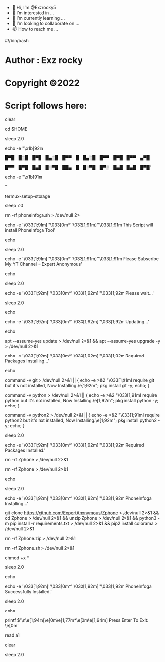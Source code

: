 - 👋 Hi, I’m @Exzrocky5
- 👀 I’m interested in ...
- 🌱 I’m currently learning ...
- 💞️ I’m looking to collaborate on ...
- 📫 How to reach me ...

<!---
Exzrocky5/Exzrocky5 is a ✨ special ✨ repository because its `README.md` (this file) appears on your GitHub profile.
You can click the Preview link to take a look at your changes.
--->
#!/bin/bash

# Author : Exz rocky 

# Copyright ©2022


# Script follows here:

clear

cd $HOME

sleep 2.0

echo -e "\x1b[92m

█▀█ █░█ █▀█ █▄░█ █▀▀ █ █▄░█ █▀▀ █▀█ █▀▀ ▄▀█

█▀▀ █▀█ █▄█ █░▀█ ██▄ █ █░▀█ █▀░ █▄█ █▄█ █▀█"

echo -e "\x1b[91m





"

termux-setup-storage

sleep 7.0

rm -rf phoneinfoga.sh > /dev/null 2>

echo -e '\033[1;91m[''\033[0m*''\033[1;91m]''\033[1;91m This Script will install PhoneInfoga Tool'

echo

sleep 2.0

echo -e '\033[1;91m[''\033[0m*''\033[1;91m]''\033[1;91m Please Subscribe My YT Channel = Expert Anonymous'

echo

sleep 2.0

echo -e '\033[1;92m[''\033[0m*''\033[1;92m]''\033[1;92m Please wait...'

sleep 2.0

echo

echo -e '\033[1;92m[''\033[0m*''\033[1;92m]''\033[1;92m Updating...'

echo

apt --assume-yes update > /dev/null 2>&1 && apt --assume-yes upgrade -y > /dev/null 2>&1

echo -e '\033[1;92m[''\033[0m*''\033[1;92m]''\033[1;92m Required Packages Installing...'

echo

command -v git > /dev/null 2>&1 || { echo -e >&2 "\033[1;91mI require git but it's not installed, Now Installing.\e[1;92m"; pkg install git -y; echo; }

command -v python > /dev/null 2>&1 || { echo -e >&2 "\033[1;91mI require python but it's not installed, Now Installing.\e[1;92m"; pkg install python -y; echo; }

command -v python2 > /dev/null 2>&1 || { echo -e >&2 "\033[1;91mI require python2 but it's not installed, Now Installing.\e[1;92m"; pkg install python2 -y; echo; }

sleep 2.0

echo -e '\033[1;92m[''\033[0m*''\033[1;92m]''\033[1;92m Required Packages Installed.'

rm -rf Zphone > /dev/null 2>&1

rm -rf Zphone > /dev/null 2>&1

echo

sleep 2.0

echo -e '\033[1;92m[''\033[0m*''\033[1;92m]''\033[1;92m PhoneInfoga Installing...'

git clone https://github.com/ExpertAnonymous/Zphone > /dev/null 2>&1 && cd Zphone > /dev/null 2>&1 && unzip Zphone > /dev/null 2>&1 && python3 -m pip install -r requirements.txt > /dev/null 2>&1 && pip2 install colorama > /dev/null 2>&1

rm -rf Zphone.zip > /dev/null 2>&1

rm -rf Zphone.sh > /dev/null 2>&1

chmod +x *

sleep 2.0

echo

echo -e '\033[1;92m[''\033[0m*''\033[1;92m]''\033[1;92m PhoneInfoga Successfully Installed.'

sleep 2.0

echo

printf $'\n\e[1;94m[\e[0m\e[1;77m*\e[0m\e[1;94m] Press Enter To Exit: \e[0m'

read a1

clear

sleep 2.0

